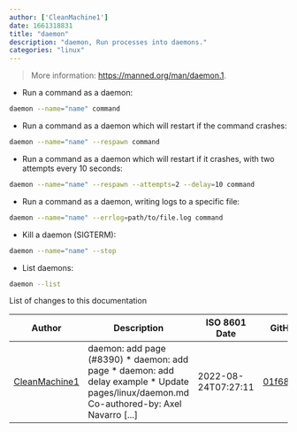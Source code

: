 ```yaml
---
author: ['CleanMachine1']
date: 1661318831
title: "daemon"
description: "daemon, Run processes into daemons."
categories: "linux"
---
```

> More information: <https://manned.org/man/daemon.1>.

- Run a command as a daemon:

```bash
daemon --name="name" command
```

- Run a command as a daemon which will restart if the command crashes:

```bash
daemon --name="name" --respawn command
```

- Run a command as a daemon which will restart if it crashes, with two attempts every 10 seconds:

```bash
daemon --name="name" --respawn --attempts=2 --delay=10 command
```

- Run a command as a daemon, writing logs to a specific file:

```bash
daemon --name="name" --errlog=path/to/file.log command
```

- Kill a daemon (SIGTERM):

```bash
daemon --name="name" --stop
```

- List daemons:

```bash
daemon --list
```
List of changes to this documentation


Author | Description | ISO 8601 Date | GitHub link
------|-----|-----|-----
[CleanMachine1](mailto:78213164+CleanMachine1@users.noreply.github.com) | daemon: add page (#8390) * daemon: add page * daemon: add delay example * Update pages/linux/daemon.md Co-authored-by: Axel Navarro [...] | 2022-08-24T07:27:11 | [01f68eb87f2c](https://github.com/tldr-pages/tldr/commit/01f68eb87f2c2f6d24f60d0f4e724b009f58d7d6)

